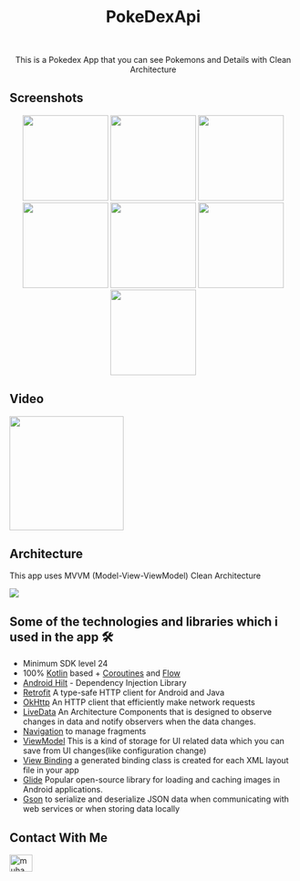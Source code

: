 <h1 align="center">PokeDexApi</h1></br>
<p align="center">  
This is a Pokedex App that you can see Pokemons and Details with Clean Architecture
</p>

## Screenshots
<p align="center">
<img src="https://github.com/mskdr/MovieApp/assets/71526845/64669525-1293-43ca-b7bf-9cc177b284d8" width="150">
<img src="https://github.com/mskdr/MovieApp/assets/71526845/fdf2d41f-9966-4f9b-beb3-246a0dbc38e7" width="150">
<img src="https://github.com/mskdr/MovieApp/assets/71526845/921df910-9741-461b-8a83-6b3e5e5f3c54" width="150">
<img src="https://github.com/mskdr/MovieApp/assets/71526845/969f5227-94bc-48e9-90f5-56b69ad6c3e5" width="150">
<img src="https://github.com/mskdr/MovieApp/assets/71526845/972f83a4-4ce0-4e66-bef8-45bfc779a39b" width="150">
<img src="https://github.com/mskdr/MovieApp/assets/71526845/60ff2f36-2d2c-4b19-8b75-1e49b8d6a157" width="150">
<img src="https://github.com/mskdr/MovieApp/assets/71526845/84fa4044-8d32-4909-9cd3-45c0467709b8" width="150">

## Video
[<img src="https://github.com/mskdr/PokeDexApi/assets/71526845/c094f9b1-2378-416d-bd07-84b5ed202da3" width="200">](https://github.com/mskdr/PokeDexApi/assets/71526845/c094f9b1-2378-416d-bd07-84b5ed202da3)


## Architecture
This app uses MVVM (Model-View-ViewModel) Clean Architecture

![](https://user-images.githubusercontent.com/71526845/227383042-8799f8bb-3c4e-4756-bca0-c1972f5690fb.png)

## Some of the technologies and libraries which i used in the app 🛠
- Minimum SDK level 24
- 100% [Kotlin](https://kotlinlang.org/) based + [Coroutines](https://github.com/Kotlin/kotlinx.coroutines) and [Flow](https://developer.android.com/kotlin/flow)
- [Android Hilt](https://developer.android.com/training/dependency-injection/hilt-android) - Dependency Injection Library
- [Retrofit](https://square.github.io/retrofit/) A type-safe HTTP client for Android and Java
- [OkHttp](https://square.github.io/okhttp/) An HTTP client that efficiently make network requests
- <a href="https://developer.android.com/topic/libraries/architecture/livedata">LiveData</a> An Architecture Components that is designed to observe changes in data and notify observers when the data changes.
- <a href="https://developer.android.com/topic/libraries/architecture/navigation/">Navigation</a> to manage fragments
- <a href="https://developer.android.com/topic/libraries/architecture/viewmodel">ViewModel</a> This is a kind of storage for UI related data which you can save from UI changes(like configuration change)
- <a href="https://developer.android.com/topic/libraries/view-binding">View Binding</a> a generated binding class is created for each XML layout file in your app
- <a href="https://bumptech.github.io/glide">Glide</a> Popular open-source library for loading and caching images in Android applications.
- <a href="https://github.com/google/gson">Gson</a> to serialize and deserialize JSON data when communicating with web services or when storing data locally
    
## Contact With Me  
<p align="left">
<a href="https://www.linkedin.com/in/muhammet-k%C3%BCd%C3%BCr/" target="blank"><img align="center" src="https://raw.githubusercontent.com/rahuldkjain/github-profile-readme-generator/master/src/images/icons/Social/linked-in-alt.svg" alt="muhammetküdür" height="30" width="40" /></a>
</p>
